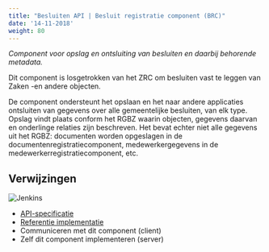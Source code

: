 ```yaml
---
title: "Besluiten API | Besluit registratie component (BRC)"
date: '14-11-2018'
weight: 80
---
```


*Component voor opslag en ontsluiting van besluiten en daarbij behorende metadata.*

Dit component is losgetrokken van het ZRC om besluiten vast te leggen van Zaken
-en andere objecten.

De component ondersteunt het opslaan en het naar andere applicaties ontsluiten
van gegevens over alle gemeentelijke besluiten, van elk type. Opslag vindt plaats
conform het RGBZ waarin objecten, gegevens daarvan en onderlinge relaties zijn
beschreven. Het bevat echter niet alle gegevens uit het RGBZ: documenten worden
opgeslagen in de documentenregistratiecomponent, medewerkergegevens in de
medewerkerregistratiecomponent, etc.

## Verwijzingen

![Jenkins][jenkins]

* [API-specificatie](https://besluiten-api.vng.cloud/api/v1/schema/)
* [Referentie implementatie](https://github.com/VNG-Realisatie/gemma-besluitregistratiecomponent)
* Communiceren met dit component (client)
* Zelf dit component implementeren (server)

[jenkins]: https://jenkins.nlx.io/buildStatus/icon?job=gemma-besluitregistratiecomponent-stable

